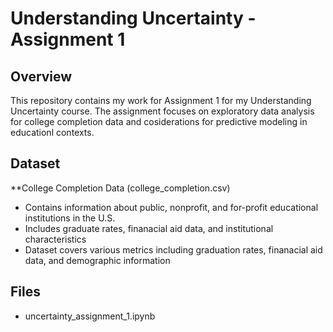 # Understanding Uncertainty - Assignment 1
## Overview
This repository contains my work for Assignment 1 for my Understanding Uncertainty course. The assignment focuses on exploratory data analysis for college completion data and cosiderations for predictive modeling in educationl contexts.

## Dataset
**College Completion Data (college_completion.csv)
- Contains information about public, nonprofit, and for-profit educational institutions in the U.S.
- Includes graduate rates, finanacial aid data, and institutional characteristics
- Dataset covers various metrics including graduation rates, finanacial aid data, and demographic information

## Files
- uncertainty_assignment_1.ipynb
  
